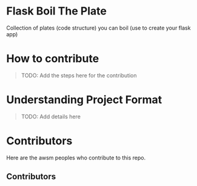 # Flask Boil The Plate

Collection of plates (code structure) you can boil (use to create your flask app)

# How to contribute

> TODO: Add the steps here for the contribution

# Understanding Project Format

> TODO: Add details here

# Contributors

Here are the awsm peoples who contribute to this repo.

## Contributors

<!-- ALL-CONTRIBUTORS-LIST:START - Do not remove or modify this section -->
<!-- prettier-ignore-start -->
<!-- markdownlint-disable -->

<!-- markdownlint-restore -->
<!-- prettier-ignore-end -->

<!-- ALL-CONTRIBUTORS-LIST:END -->
